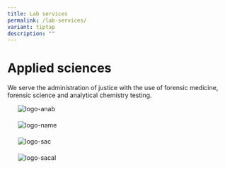 ```yaml
---
title: Lab services
permalink: /lab-services/
variant: tiptap
description: ""
---
```

<h1><strong>Applied sciences</strong></h1><p>We serve the administration of justice with the use of forensic medicine, forensic science and analytical chemistry testing.</p><div class="isomer-image-wrapper"><img style="box-sizing: border-box; margin: 0px 1.5rem 1.25rem; padding: 0px; border: 0px; font: inherit; vertical-align: baseline; display: inline-block; max-width: 160px; width: auto; height: auto; max-height: 70px;" height="auto" width="100%" title="logo-anab" alt="logo-anab" src="https://www.hsa.gov.sg/images/default-source/default-album/anab-symbol-rgb-17025-forensic-testing-lab-transparent-bkgr.png"></div><div class="isomer-image-wrapper"><img style="box-sizing: border-box; margin: 0px 1.5rem 1.25rem; padding: 0px; border: 0px; font: inherit; vertical-align: baseline; display: inline-block; max-width: 160px; width: auto; height: auto; max-height: 70px;" height="auto" width="100%" title="logo-name" alt="logo-name" src="https://www.hsa.gov.sg/images/default-source/default-album/logo-name.png?sfvrsn=aad0769_0"></div><div class="isomer-image-wrapper"><img style="box-sizing: border-box; margin: 0px 1.5rem 1.25rem; padding: 0px; border: 0px; font: inherit; vertical-align: baseline; display: inline-block; max-width: 160px; width: auto; height: auto; max-height: 70px;" height="auto" width="100%" title="logo-sac" alt="logo-sac" src="https://www.hsa.gov.sg/images/default-source/default-album/logo-sac.png?sfvrsn=225263b8_0"></div><div class="isomer-image-wrapper"><img style="box-sizing: border-box; margin: 0px 1.5rem 1.25rem; padding: 0px; border: 0px; font: inherit; vertical-align: baseline; display: inline-block; max-width: 160px; width: auto; height: auto; max-height: 70px;" height="auto" width="100%" title="logo-sacal" alt="logo-sacal" src="https://www.hsa.gov.sg/images/default-source/default-album/logo-sacal.png?sfvrsn=326d957_0"></div><p></p>
